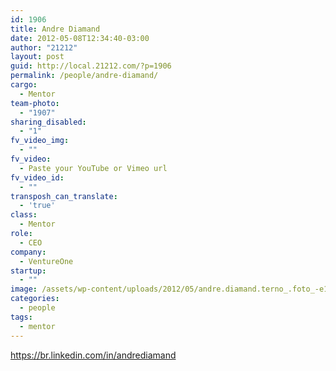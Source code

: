 ```yaml
---
id: 1906
title: Andre Diamand
date: 2012-05-08T12:34:40-03:00
author: "21212"
layout: post
guid: http://local.21212.com/?p=1906
permalink: /people/andre-diamand/
cargo:
  - Mentor
team-photo:
  - "1907"
sharing_disabled:
  - "1"
fv_video_img:
  - ""
fv_video:
  - Paste your YouTube or Vimeo url
fv_video_id:
  - ""
transposh_can_translate:
  - 'true'
class:
  - Mentor
role:
  - CEO
company:
  - VentureOne
startup:
  - ""
image: /assets/wp-content/uploads/2012/05/andre.diamand.terno_.foto_-e1336483267251.png
categories:
  - people
tags:
  - mentor
---
```

https://br.linkedin.com/in/andrediamand
